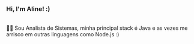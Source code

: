 <p align="left"> 
 <h3> Hi, I'm Aline! :) </h3> </br>
 👩‍💻 Sou Analista de Sistemas, minha principal stack é Java e as vezes me arrisco em outras linguagens como Node.js :)
</p>



